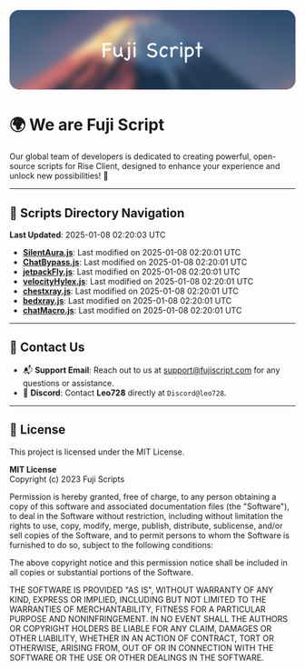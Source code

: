 ![Banner](.github/b.webp)

# 🌍 **We are Fuji Script**

Our global team of developers is dedicated to creating powerful, open-source scripts for Rise Client, designed to enhance your experience and unlock new possibilities! 🌟

---
<!-- SCRIPTS_NAVIGATION_START -->
## 📂 **Scripts Directory Navigation**

**Last Updated**: 2025-01-08 02:20:03 UTC

- **[SilentAura.js](scripts/SilentAura.js)**: Last modified on 2025-01-08 02:20:01 UTC
- **[ChatBypass.js](scripts/ChatBypass.js)**: Last modified on 2025-01-08 02:20:01 UTC
- **[jetpackFly.js](scripts/jetpackFly.js)**: Last modified on 2025-01-08 02:20:01 UTC
- **[velocityHylex.js](scripts/velocityHylex.js)**: Last modified on 2025-01-08 02:20:01 UTC
- **[chestxray.js](scripts/chestxray.js)**: Last modified on 2025-01-08 02:20:01 UTC
- **[bedxray.js](scripts/bedxray.js)**: Last modified on 2025-01-08 02:20:01 UTC
- **[chatMacro.js](scripts/chatMacro.js)**: Last modified on 2025-01-08 02:20:01 UTC

<!-- SCRIPTS_NAVIGATION_END -->

---

## 💬 **Contact Us**  
- 📬 **Support Email**: Reach out to us at [support@fujiscript.com](mailto:support@fujiscript.com) for any questions or assistance.  
- 💬 **Discord**: Contact **Leo728** directly at `Discord@leo728`.

---

## 📜 **License**

This project is licensed under the MIT License.  

**MIT License**  
Copyright (c) 2023 Fuji Scripts  

Permission is hereby granted, free of charge, to any person obtaining a copy of this software and associated documentation files (the "Software"), to deal in the Software without restriction, including without limitation the rights to use, copy, modify, merge, publish, distribute, sublicense, and/or sell copies of the Software, and to permit persons to whom the Software is furnished to do so, subject to the following conditions:  

The above copyright notice and this permission notice shall be included in all copies or substantial portions of the Software.  

THE SOFTWARE IS PROVIDED "AS IS", WITHOUT WARRANTY OF ANY KIND, EXPRESS OR IMPLIED, INCLUDING BUT NOT LIMITED TO THE WARRANTIES OF MERCHANTABILITY, FITNESS FOR A PARTICULAR PURPOSE AND NONINFRINGEMENT. IN NO EVENT SHALL THE AUTHORS OR COPYRIGHT HOLDERS BE LIABLE FOR ANY CLAIM, DAMAGES OR OTHER LIABILITY, WHETHER IN AN ACTION OF CONTRACT, TORT OR OTHERWISE, ARISING FROM, OUT OF OR IN CONNECTION WITH THE SOFTWARE OR THE USE OR OTHER DEALINGS IN THE SOFTWARE.  
